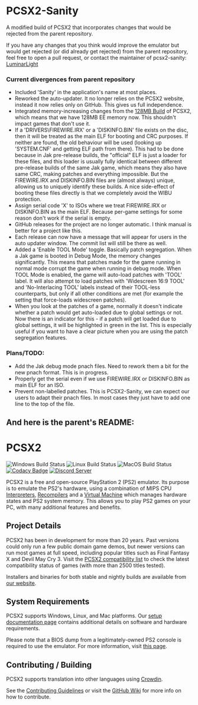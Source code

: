 # PCSX2-Sanity

A modified build of PCSX2 that incorporates changes that would be rejected from the parent repository.

If you have any changes that you think would improve the emulator but would get rejected (or did already get rejected) from the parent repository, feel free to open a pull request, or contact the maintainer of pcsx2-sanity: [LuminarLight](https://github.com/LuminarLight)

### Current divergences from parent repository
- Included 'Sanity' in the application's name at most places.
- Reworked the auto-updater. It no longer relies on the PCSX2 website, instead it now relies only on GitHub. This gives us full independence.
- Integrated memory-increasing changes from the [128MB Build](https://github.com/xTVaser/pcsx2-rr/tree/128mb-build) of PCSX2, which means that we have 128MB EE memory now. This shouldn't impact games that don't use it.
- If a 'DRIVERS\FIREWIRE.IRX' or a 'DISKINFO.BIN' file exists on the disc, then it will be treated as the main ELF for booting and CRC purposes. If neither are found, the old behaviour will be used (looking up 'SYSTEM.CNF' and getting ELF path from there). This had to be done because in Jak pre-release builds, the "official" ELF is just a loader for these files, and this loader is usually fully identical between different pre-release builds of the same Jak game, which means they also have same CRC, making patches and everything impossible. But the FIREWIRE.IRX and DISKINFO.BIN files are (almost always) unique, allowing us to uniquely identify these builds. A nice side-effect of booting these files directly is that we completely avoid the WIBU protection.
- Assign serial code 'X' to ISOs where we treat FIREWIRE.IRX or DISKINFO.BIN as the main ELF. Because per-game settings for some reason don't work if the serial is empty.
- GitHub releases for the project are no longer automatic. I think manual is better for a project like this.
- Each release can now have a message that will appear for users in the auto updater window. The commit list will still be there as well.
- Added a 'Enable TOOL Mode' toggle. Basically patch segregation. When a Jak game is booted in Debug Mode, the memory changes significantly. This means that patches made for the game running in normal mode corrupt the game when running in debug mode. When TOOL Mode is enabled, the game will auto-load patches with 'TOOL' label. It will also attempt to load patches with 'Widescreen 16:9 TOOL' and 'No-Interlacing TOOL' labels instead of their TOOL-less counterparts, but only if all other conditions are met (for example the setting that force-loads widescreen patches).
- When you look at the patches of a game, normally it doesn't indicate whether a patch would get auto-loaded due to global settings or not. Now there is an indicator for this - if a patch will get loaded due to global settings, it will be highlighted in green in the list. This is especially useful if you want to have a clear picture when you are using the patch segregation features.

### Plans/TODO:

- Add the Jak debug mode pnach files. Need to rework them a bit for the new pnach format. This is in progress.
- Properly get the serial even if we use FIREWIRE.IRX or DISKINFO.BIN as main ELF for an ISO.
- Prevent non-labelled patches. This is PCSX2-Sanity, we can expect our users to adapt their pnach files. In most cases they just have to add one line to the top of the file.


And here is the parent's README:
---

# PCSX2

![Windows Build Status](https://img.shields.io/github/actions/workflow/status/PCSX2/pcsx2/windows_build_matrix.yml?label=%F0%9F%96%A5%EF%B8%8F%20Windows%20Builds)
![Linux Build Status](https://img.shields.io/github/actions/workflow/status/PCSX2/pcsx2/linux_build_matrix.yml?label=%F0%9F%90%A7%20Linux%20Builds)
![MacOS Build Status](https://img.shields.io/github/actions/workflow/status/PCSX2/pcsx2/macos_build_matrix.yml?label=%F0%9F%8D%8E%20MacOS%20Builds)
[![Codacy Badge](https://app.codacy.com/project/badge/Grade/1f7c0d75fec74d6daa6adb084e5b4f71)](https://app.codacy.com/gh/PCSX2/pcsx2/dashboard?utm_source=github.com&amp;utm_medium=referral&amp;utm_content=PCSX2/pcsx2&amp;utm_campaign=Badge_Grade)
[![Discord Server](https://img.shields.io/discord/309643527816609793?color=%235CA8FA&label=PCSX2%20Discord&logo=discord&logoColor=white)](https://discord.com/invite/TCz3t9k)

PCSX2 is a free and open-source PlayStation 2 (PS2) emulator. Its purpose is to emulate the PS2's hardware, using a combination of MIPS CPU [Interpreters](<https://en.wikipedia.org/wiki/Interpreter_(computing)>), [Recompilers](https://en.wikipedia.org/wiki/Dynamic_recompilation) and a [Virtual Machine](https://en.wikipedia.org/wiki/Virtual_machine) which manages hardware states and PS2 system memory. This allows you to play PS2 games on your PC, with many additional features and benefits.

## Project Details

PCSX2 has been in development for more than 20 years. Past versions could only run a few public domain game demos, but newer versions can run most games at full speed, including popular titles such as Final Fantasy X and Devil May Cry 3. Visit the [PCSX2 compatibility list](https://pcsx2.net/compat/) to check the latest compatibility status of games (with more than 2500 titles tested).

Installers and binaries for both stable and nightly builds are available from [our website](https://pcsx2.net/downloads/).

## System Requirements

PCSX2 supports Windows, Linux, and Mac platforms. Our [setup documentation page](https://pcsx2.net/docs/usage/setup/requirements) contains additional details on software and hardware requirements. 

Please note that a BIOS dump from a legitimately-owned PS2 console is required to use the emulator. For more information, visit [this page](https://pcsx2.net/docs/usage/setup/gather/#how-to-dump-your-ps2-bios).

## Contributing / Building
PCSX2 supports translation into other languages using [Crowdin](https://crowdin.com/project/pcsx2-emulator).

See the [Contributing Guidelines](https://github.com/PCSX2/pcsx2/blob/master/.github/CONTRIBUTING.md) or visit the [GitHub Wiki](https://github.com/PCSX2/pcsx2/wiki) for more info on how to contribute.
